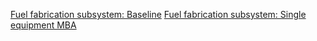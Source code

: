 [Fuel fabrication subsystem: Baseline](https://docs.google.com/drawings/d/1YfwQTnwBGEP0hvzzZQwMJEJ4jsdS6wHIAzAP0OFz4mg/edit?usp=sharing)
[Fuel fabrication subsystem: Single equipment MBA](https://docs.google.com/drawings/d/1nozc5PrvEy27KI1JmnzqXugqYxlZ9XKtakftVeesWiw/edit?usp=sharing)

